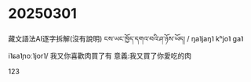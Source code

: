 # 20250301
藏文語法AI逐字拆解(沒有說明)
ངས་ཡང་ཁྱོད་དགའ་བའི་ཤ་ཉོས་ཡོད།
/ ŋa˥jaŋ˥ kʰjo˥ ga˥ i˥ɕa˥ɲoː˥jor˥/
我又你喜歡肉買了有
意義:我又買了你愛吃的肉

123